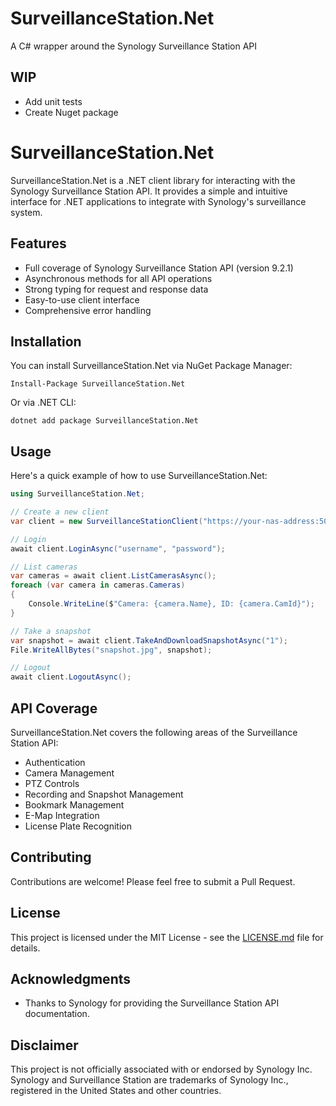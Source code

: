 # SurveillanceStation.Net
A C# wrapper around the Synology Surveillance Station API

## WIP
- Add unit tests
- Create Nuget package

# SurveillanceStation.Net

SurveillanceStation.Net is a .NET client library for interacting with the Synology Surveillance Station API. It provides a simple and intuitive interface for .NET applications to integrate with Synology's surveillance system.

## Features

- Full coverage of Synology Surveillance Station API (version 9.2.1)
- Asynchronous methods for all API operations
- Strong typing for request and response data
- Easy-to-use client interface
- Comprehensive error handling

## Installation

You can install SurveillanceStation.Net via NuGet Package Manager:

```
Install-Package SurveillanceStation.Net
```

Or via .NET CLI:

```
dotnet add package SurveillanceStation.Net
```

## Usage

Here's a quick example of how to use SurveillanceStation.Net:

```csharp
using SurveillanceStation.Net;

// Create a new client
var client = new SurveillanceStationClient("https://your-nas-address:5001");

// Login
await client.LoginAsync("username", "password");

// List cameras
var cameras = await client.ListCamerasAsync();
foreach (var camera in cameras.Cameras)
{
    Console.WriteLine($"Camera: {camera.Name}, ID: {camera.CamId}");
}

// Take a snapshot
var snapshot = await client.TakeAndDownloadSnapshotAsync("1");
File.WriteAllBytes("snapshot.jpg", snapshot);

// Logout
await client.LogoutAsync();
```

## API Coverage

SurveillanceStation.Net covers the following areas of the Surveillance Station API:

- Authentication
- Camera Management
- PTZ Controls
- Recording and Snapshot Management
- Bookmark Management
- E-Map Integration
- License Plate Recognition

## Contributing

Contributions are welcome! Please feel free to submit a Pull Request.

## License

This project is licensed under the MIT License - see the [LICENSE.md](LICENSE.md) file for details.

## Acknowledgments

- Thanks to Synology for providing the Surveillance Station API documentation.

## Disclaimer

This project is not officially associated with or endorsed by Synology Inc. Synology and Surveillance Station are trademarks of Synology Inc., registered in the United States and other countries.